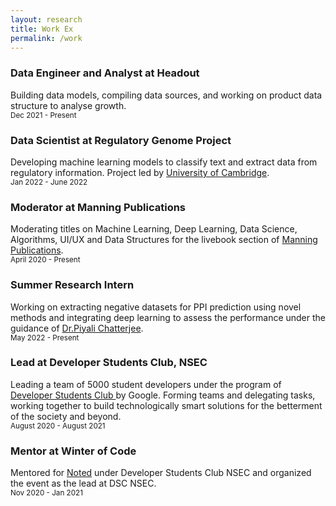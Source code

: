 ```yaml
---
layout: research
title: Work Ex
permalink: /work
---
```


<!-- Write the Post page here -->
<div class="main">
<div class="post-wrap archive">
    <h3>Data Engineer and Analyst at Headout</h3>
    <article class="archive-item">
       Building data models, compiling data sources, and working on product data structure to analyse growth. <br>
       <small>Dec 2021 - Present</small>
    </article>
    <h3>Data Scientist at Regulatory Genome Project</h3>
    <article class="archive-item">
       Developing machine learning models to classify text and extract data from regulatory information. Project led by <a href="https://www.cam.ac.uk/research/news/cambridge-launches-regulatory-genome-project">University of Cambridge</a>.<br>
       <small>Jan 2022 - June 2022</small>
    </article>
    <h3>Moderator at Manning Publications</h3>
    <article class="archive-item">
       Moderating titles on Machine Learning, Deep Learning, Data Science, Algorithms, UI/UX and Data Structures for the livebook section of <a href="http://livebook.manning.com/">Manning Publications</a>.<br>
       <small>April 2020 - Present</small>
    </article>
    <h3>Summer Research Intern</h3>
    <article class="archive-item">
       Working on extracting negative datasets for PPI prediction using novel methods and integrating deep learning to assess the performance under the guidance of <a href="https://scholar.google.co.in/citations?user=EKEsIu0AAAAJ&hl=en">Dr.Piyali Chatterjee</a>.<br>
       <small>May 2022 - Present</small>
    </article>
    <h3>Lead at Developer Students Club, NSEC</h3>
    <article class="archive-item">
        Leading a team of 5000 student developers under the program of <a href="https://dsc.community.dev/netaji-subhash-engineering-college/">Developer Students Club </a>by Google. Forming teams and delegating tasks, working together to build technologically smart solutions for the betterment of the society and beyond. <br>
       <small>August 2020 - August 2021</small>
    </article>
    <h3>Mentor at Winter of Code</h3>
    <article class="archive-item">
       Mentored for <a href="https://winterofcode.com/organisation/dsc-nsec">Noted</a> under Developer Students Club NSEC and organized the event as the lead at DSC NSEC.<br>
       <small>Nov 2020 - Jan 2021</small>
    </article>
</div>
</div>

